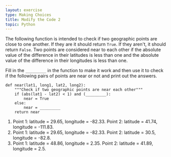 ```yaml
---
layout: exercise
type: Making Choices
title: Modify the Code 2
topic: Python
---
```


The following function is intended to check if two geographic points are close
to one another. If they are it should return `True`. If they aren't, it should
return `False`. Two points are considered near to each other if the absolute
value of the difference in their latitudes is less than one and the absolute
value of the difference in their longitudes is less than one. 

Fill in the `_________` in the function to make it work and then use it to check 
if the following pairs of points are near or not and print out the answers.
   
```
def near(lat1, long1, lat2, long2):
    """Check if two geographic points are near each other""" 
    if (abs(lat1 - lat2) < 1) and (_________):
        near = True
    else:
        near = _________
    return near
```

1. Point 1: latitude = 29.65, longitude = -82.33. Point 2: latitude = 41.74,
   longitude = -111.83.
2. Point 1: latitude = 29.65, longitude = -82.33. Point 2: latitude = 30.5,
   longitude = -82.8.
3. Point 1: latitude = 48.86, longitude = 2.35. Point 2: latitude = 41.89,
   longitude = 2.5.
